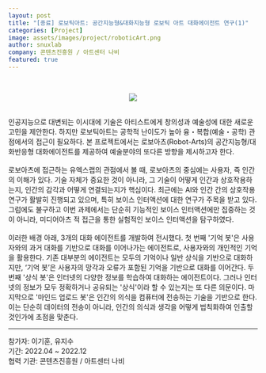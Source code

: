 ```yaml
---
layout: post
title: "[종료] 로보틱아트: 공간지능형&대화지능형 로보틱 아트 대화에이전트 연구(1)"
categories: [Project]
image: assets/images/project/roboticArt.png
author: snuxlab
company: 콘텐츠진흥원 / 아트센터 나비
featured: true
---
```


<p>
<br>
<p align="center"><img src="{{site.baseurl}}/assets/images/project/roboticArt.png"></p>
<br>
인공지능으로 대변되는 이시대에 기술은 아티스트에게 창의성과 예술성에 대한 새로운 고민을 제안한다. 하지만 로보틱아트는 공학적 난이도가 높아 융・복합(예술・공학) 관점에서의 접근이 필요하다. 본 프로젝트에서는 로보아츠(Robot-Arts)의 공간지능형/대화반응형 대화에이전트를 제공하여 예술분야의 또다른 방향을 제시하고자 한다.<br>
<br>
로보아츠에 접근하는 유엑스랩의 관점에서 볼 때, 로보아츠의 중심에는 사용자, 즉 인간의 이해가 있다. 기술 자체가 중요한 것이 아니라, 그 기술이 어떻게 인간과 상호작용하는지, 인간의 감각과 어떻게 연결되는지가 핵심이다. 최근에는 AI와 인간 간의 상호작용 연구가 활발히 진행되고 있으며, 특히 보이스 인터액션에 대한 연구가 주목을 받고 있다. 그럼에도 불구하고 이번 과제에서는 단순히 기능적인 보이스 인터액션에만 집중하는 것이 아니라, 미디어아츠 적 접근을 통한 실험적인 보이스 인터액션을 탐구하였다.<br>
<br>
이러한 배경 아래, 3개의 대화 에이전트를 개발하여 전시했다. 첫 번째 '기억 봇'은 사용자와의 과거 대화를 기반으로 대화를 이어나가는 에이전트로, 사용자와의 개인적인 기억을 활용한다. 기존 대부분의 에이전트는 모두의 기억이나 일반 상식을 기반으로 대화하지만, ‘기억 봇’은 사용자의 망각과 오류가 포함된 기억을 기반으로 대화를 이어간다. 두 번째 '상식 봇'은 인터넷의 다양한 정보를 학습하여 대화하는 에이전트이다. 그러나 인터넷의 정보가 모두 정확하거나 공유되는 '상식'이라 할 수 있는지는 또 다른 의문이다. 마지막으로 '마인드 업로드 봇'은 인간의 의식을 컴퓨터에 전송하는 기술을 기반으로 한다. 이는 단순히 데이터의 전송이 아니라, 인간의 의식과 생각을 어떻게 법칙화하여 인출할 것인가에 초점을 맞춘다.
</p>

<hr>
참가자: 이기훈, 유지수 <br>
기간: 2022.04 ~ 2022.12 <br>
협력 기관: 콘텐츠진흥원 / 아트센터 나비
